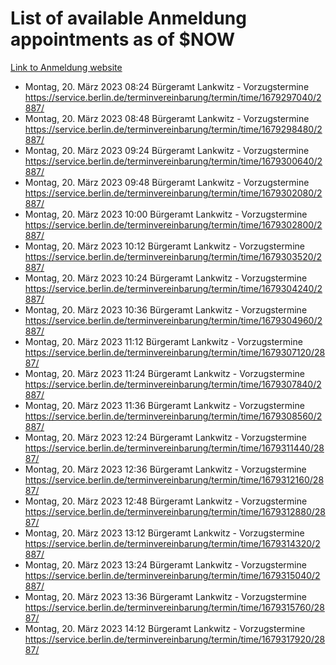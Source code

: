 # List of available Anmeldung appointments as of $NOW
[Link to Anmeldung website](https://service.berlin.de/terminvereinbarung/termin/tag.php?termin=1&anliegen[]=120686&dienstleisterlist=122210,122217,327316,122219,327312,122227,327314,122231,327346,122243,327348,122254,122252,329742,122260,329745,122262,329748,122271,327278,122273,327274,122277,327276,330436,122280,327294,122282,327290,122284,327292,122291,327270,122285,327266,122286,327264,122296,327268,150230,329760,122297,327286,122294,327284,122312,329763,122314,329775,122304,327330,122311,327334,122309,327332,317869,122281,327352,122279,329772,122283,122276,327324,122274,327326,122267,329766,122246,327318,122251,327320,122257,327322,122208,327298,122226,327300&herkunft=http%3A%2F%2Fservice.berlin.de%2Fdienstleistung%2F120686%2F)
- Montag, 20. März 2023 08:24 Bürgeramt Lankwitz - Vorzugstermine https://service.berlin.de/terminvereinbarung/termin/time/1679297040/2887/
- Montag, 20. März 2023 08:48 Bürgeramt Lankwitz - Vorzugstermine https://service.berlin.de/terminvereinbarung/termin/time/1679298480/2887/
- Montag, 20. März 2023 09:24 Bürgeramt Lankwitz - Vorzugstermine https://service.berlin.de/terminvereinbarung/termin/time/1679300640/2887/
- Montag, 20. März 2023 09:48 Bürgeramt Lankwitz - Vorzugstermine https://service.berlin.de/terminvereinbarung/termin/time/1679302080/2887/
- Montag, 20. März 2023 10:00 Bürgeramt Lankwitz - Vorzugstermine https://service.berlin.de/terminvereinbarung/termin/time/1679302800/2887/
- Montag, 20. März 2023 10:12 Bürgeramt Lankwitz - Vorzugstermine https://service.berlin.de/terminvereinbarung/termin/time/1679303520/2887/
- Montag, 20. März 2023 10:24 Bürgeramt Lankwitz - Vorzugstermine https://service.berlin.de/terminvereinbarung/termin/time/1679304240/2887/
- Montag, 20. März 2023 10:36 Bürgeramt Lankwitz - Vorzugstermine https://service.berlin.de/terminvereinbarung/termin/time/1679304960/2887/
- Montag, 20. März 2023 11:12 Bürgeramt Lankwitz - Vorzugstermine https://service.berlin.de/terminvereinbarung/termin/time/1679307120/2887/
- Montag, 20. März 2023 11:24 Bürgeramt Lankwitz - Vorzugstermine https://service.berlin.de/terminvereinbarung/termin/time/1679307840/2887/
- Montag, 20. März 2023 11:36 Bürgeramt Lankwitz - Vorzugstermine https://service.berlin.de/terminvereinbarung/termin/time/1679308560/2887/
- Montag, 20. März 2023 12:24 Bürgeramt Lankwitz - Vorzugstermine https://service.berlin.de/terminvereinbarung/termin/time/1679311440/2887/
- Montag, 20. März 2023 12:36 Bürgeramt Lankwitz - Vorzugstermine https://service.berlin.de/terminvereinbarung/termin/time/1679312160/2887/
- Montag, 20. März 2023 12:48 Bürgeramt Lankwitz - Vorzugstermine https://service.berlin.de/terminvereinbarung/termin/time/1679312880/2887/
- Montag, 20. März 2023 13:12 Bürgeramt Lankwitz - Vorzugstermine https://service.berlin.de/terminvereinbarung/termin/time/1679314320/2887/
- Montag, 20. März 2023 13:24 Bürgeramt Lankwitz - Vorzugstermine https://service.berlin.de/terminvereinbarung/termin/time/1679315040/2887/
- Montag, 20. März 2023 13:36 Bürgeramt Lankwitz - Vorzugstermine https://service.berlin.de/terminvereinbarung/termin/time/1679315760/2887/
- Montag, 20. März 2023 14:12 Bürgeramt Lankwitz - Vorzugstermine https://service.berlin.de/terminvereinbarung/termin/time/1679317920/2887/
